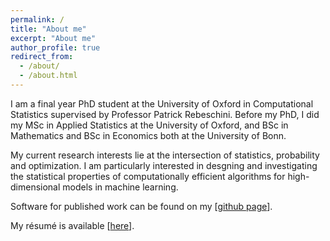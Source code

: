 ```yaml
---
permalink: /
title: "About me"
excerpt: "About me"
author_profile: true
redirect_from: 
  - /about/
  - /about.html
---
```

I am a final year PhD student at the University of Oxford in Computational Statistics supervised by Professor Patrick Rebeschini. Before my PhD, I did my MSc in Applied Statistics at the University of Oxford, and BSc in Mathematics and BSc in Economics both at the University of Bonn.

My current research interests lie at the intersection of statistics, probability and optimization. I am particularly interested in desgning and investigating the statistical properties of computationally efficient algorithms for high-dimensional models in machine learning. 

Software for published work can be found on my [[github page](https://github.com/fawuuu)].

My résumé is available [[here](https://fawuuu.github.io/files/cv_fanwu.pdf)].
